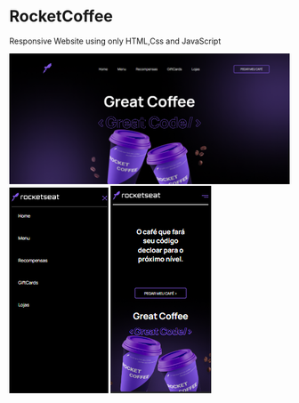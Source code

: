 # RocketCoffee

 Responsive Website using only HTML,Css and JavaScript
 
<img src='./imgs/img1.png' alt='./img1.png' />
<img src='./imgs/img2.png' alt='./img2.png' />
<img src='./imgs/img3.png' alt='./img3.png' />